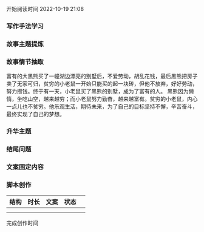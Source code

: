 开始阅读时间 2022-10-19  21:08

### 写作手法学习


### 故事主题提炼


### 故事情节抽取
富有的大黑熊买了一幢湖边漂亮的别墅后，不爱劳动，胡乱花钱，最后黑熊把房子卖了无家可归，贫穷的小老鼠一开始只能买的起一块砖，但他不放弃，好好劳动，努力攒钱。终于有一天，小老鼠买了黑熊的别墅，成为了富有的人。
黑熊因为懒惰，坐吃山空，越来越穷；而小老鼠努力勤奋，越来越富有。贫穷的小老鼠，内心一点儿也不贫穷。他乐观生活，期待未来，为了自己的目标坚持不懈，辛苦奋斗，最终实现了自己的梦想。


### 升华主题

### 结尾问题

### 文案固定内容


### 脚本创作

| 结构 | 时长 | 文案 | 状态 |     |
| ---- | ---- | ---- | ---- | --- |
|      |      |      |      |     |
|      |      |      |      |     |

完成创作时间  